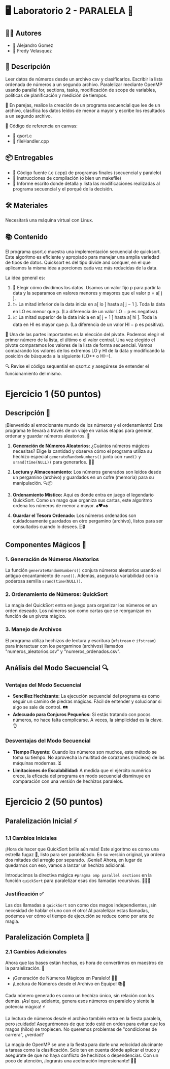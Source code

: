 # 🖥️ Laboratorio 2 - PARALELA 💽

## 🧑‍💻 Autores

- 🕺 Alejandro Gomez
- 🚶 Fredy Velasquez

## 📜 Descripción

Leer datos de números desde un archivo csv y clasificarlos. Escribir la lista ordenada de números a un segundo archivo. Paralelizar mediante OpenMP usando parallel for, sections, tasks, modificación de scope de variables, políticas de planificación y medición de tiempos. 

👥 En parejas, realice la creación de un programa secuencial que lee de un archivo, clasifica los datos leídos de menor a mayor y escribe los resultados a un segundo archivo.

🔗 Código de referencia en canvas:
- 🔢 qsort.c
- 📂 fileHandler.cpp

## 📦 Entregables

- 📄 Código fuente (.c /.cpp) de programas finales (secuencial y paralelo)
- 🔧 Instrucciones de compilación (o bien un makefile)
- 📝 Informe escrito donde detalla y lista las modificaciones realizadas al programa secuencial y el porqué de la decisión.

## 🛠️ Materiales

Necesitará una máquina virtual con Linux.

## 📚 Contenido

El programa qsort.c muestra una implementación secuencial de quicksort. Este algoritmo es eficiente y apropiado para manejar una amplia variedad de tipos de datos. Quicksort es del tipo divide and conquer, en el que aplicamos la misma idea a porciones cada vez más reducidas de la data.

La idea general es:

1. 🤔 Elegir cómo dividimos los datos. Usamos un valor fijo p para partir la data y la separamos en valores menores y mayores que el valor p = a[ j ].
2. 📉 La mitad inferior de la data inicia en a[ lo ] hasta a[ j − 1 ]. Toda la data en LO es menor que p. (La diferencia de un valor LO − p es negativa).
3. 📈 La mitad superior de la data inicia en a[ j + 1 ] hasta a[ hi ]. Toda la data en HI es mayor que p. (La diferencia de un valor HI − p es positiva).

🎯 Una de las partes importantes es la elección del pivote. Podemos elegir el primer número de la lista, el último o el valor central. Una vez elegido el pivote comparamos los valores de la lista de forma secuencial. Vamos comparando los valores de los extremos LO y HI de la data y modificando la posición de búsqueda a la siguiente (LO++ o HI--).

🔍 Revise el código sequential en qsort.c y asegúrese de entender el funcionamiento del mismo. 

# Ejercicio 1 (50 puntos) 

## Descripción 📝

¡Bienvenido al emocionante mundo de los números y el ordenamiento! Este programa te llevará a través de un viaje en varias etapas para generar, ordenar y guardar números aleatorios. 🚀

1. **Generación de Números Aleatorios:** ¿Cuántos números mágicos necesitas? Elige la cantidad y observa cómo el programa utiliza su hechizo especial `generateRandomNumbers()` junto con `rand()` y `srand(time(NULL))` para generarlos. 🎩✨

2. **Lectura y Almacenamiento:** Los números generados son leídos desde un pergamino (archivo) y guardados en un cofre (memoria) para su manipulación. 🔍📦

3. **Ordenamiento Místico:** Aquí es donde entra en juego el legendario QuickSort. Como un mago que organiza sus cartas, este algoritmo ordena los números de menor a mayor. ♠️♥️♦️♣️

4. **Guardar el Tesoro Ordenado:** Los números ordenados son cuidadosamente guardados en otro pergamino (archivo), listos para ser consultados cuando lo desees. 🗄️🔒

## Componentes Mágicos 🔮

### 1. Generación de Números Aleatorios

La función `generateRandomNumbers()` conjura números aleatorios usando el antiguo encantamiento de `rand()`. Además, asegura la variabilidad con la poderosa semilla `srand(time(NULL))`.

### 2. Ordenamiento de Números: QuickSort

La magia del QuickSort entra en juego para organizar los números en un orden deseado. Los números son como cartas que se reorganizan en función de un pivote mágico.

### 3. Manejo de Archivos

El programa utiliza hechizos de lectura y escritura (`ofstream` e `ifstream`) para interactuar con los pergaminos (archivos) llamados "numeros_aleatorios.csv" y "numeros_ordenados.csv".

## Análisis del Modo Secuencial 🔍

### Ventajas del Modo Secuencial

- **Sencillez Hechizante:** La ejecución secuencial del programa es como seguir un camino de piedras mágicas. Fácil de entender y solucionar si algo se sale de control. 🛤️
- **Adecuado para Conjuros Pequeños:** Si estás tratando con pocos números, no hace falta complicarse. A veces, la simplicidad es la clave. 👌

### Desventajas del Modo Secuencial

- **Tiempo Fluyente:** Cuando los números son muchos, este método se toma su tiempo. No aprovecha la multitud de corazones (núcleos) de las máquinas modernas. ⏳
- **Limitaciones de Escalabilidad:** A medida que el ejército numérico crece, la eficacia del programa en modo secuencial disminuye en comparación con una versión de hechizos paralelos.


# Ejercicio 2 (50 puntos) 

## Paralelización Inicial ⚡

### 1.1 Cambios Iniciales

¡Hora de hacer que QuickSort brille aún más! Este algoritmo es como una estrella fugaz 🌠, listo para ser paralelizado. En su versión original, ya ordena dos mitades del arreglo por separado. ¡Genial! Ahora, en lugar de quedarnos con eso, vamos a lanzar un hechizo adicional.

Introducimos la directiva mágica `#pragma omp parallel sections` en la función `quickSort` para paralelizar esas dos llamadas recursivas. 🧙‍♂️✨

### Justificación ✅

Las dos llamadas a `quickSort` son como dos magos independientes, ¡sin necesidad de hablar el uno con el otro! Al paralelizar estas llamadas, podemos ver cómo el tiempo de ejecución se reduce como por arte de magia.

## Paralelización Completa 🔀

### 2.1 Cambios Adicionales

Ahora que las bases están hechas, es hora de convertirnos en maestros de la paralelización. 💪

- ¡Generación de Números Mágicos en Paralelo! 🔢✨
- ¡Lectura de Números desde el Archivo en Equipo! 📚👥

Cada número generado es como un hechizo único, sin relación con los demás. ¡Así que, adelante, genera esos números en paralelo y siente la potencia mágica! ⚡

La lectura de números desde el archivo también entra en la fiesta paralela, pero ¡cuidado! Asegurémonos de que todo esté en orden para evitar que los magos (hilos) se tropiecen. No queremos problemas de "condiciones de carrera", ¿verdad?

La magia de OpenMP se une a la fiesta para darle una velocidad alucinante a tareas como la clasificación. Solo ten en cuenta dónde aplicar el truco y asegúrate de que no haya conflicto de hechizos o dependencias. Con un poco de atención, ¡lograrás una aceleración impresionante! 🌟🔥




